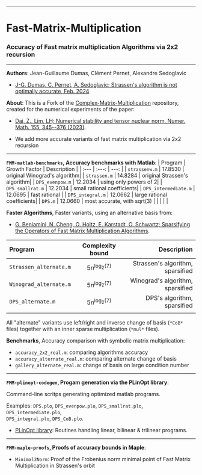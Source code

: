--------------------------------------------------------------------------------
# Fast-Matrix-Multiplication
### Accuracy of Fast matrix multiplication Algorithms via 2x2 recursion
--------------------------------------------------------------------------------

**Authors**:  Jean-Guillaume Dumas, Clément Pernet, Alexandre Sedoglavic
- [ J-G. Dumas, C. Pernet, A. Sedoglavic; Strassen's algorithm is not optimally accurate, Feb. 2024](https://hal.science/hal-04441653)


**About**:
This is a Fork of the 
[Complex-Matrix-Multiplication](https://github.com/zhen06/Complex-Matrix-Multiplication) repository, 
created for the numerical experiments of the paper:
- [Dai, Z., Lim, LH; Numerical stability and tensor nuclear norm. Numer. Math. 155, 345--376 (2023)](https://link.springer.com/article/10.1007/s00211-023-01377-5).

- We add more accurate variants of fast matrix multiplication via 2x2 recursion



--------------------------------------------------------------------------------
**`FMM-matlab-benchmarks`, Accuracy benchmarks with Matlab**:
| Program | Growth Factor | Description |
| :---    |     :---:     |        ---: |
| `strassenw.m` 	| 17.8530 | original Winograd's algorithm|
| `strassen.m` 		| 14.8284 | original Strassen's algorithm|
| `DPS_evenpow.m` 	| 12.2034 | using only powers of 2|
| `DPS_smallrat.m` 	| 12.2034 | small rational coefficients|
| `DPS_intermediate.m` 	| 12.0695 | fast rational |
| `DPS_integral.m` 	| 12.0662  | large rational coefficients|
| `DPS.m` 		| 12.0660 | most accurate, with sqrt(3) |
|  |  |  |



**Faster Algorithms**,
Faster variants, using an alternative basis from:
- [G. Beniamini, N. Cheng, O. Holtz, E. Karstadt, O. Schwartz; Sparsifying the Operators of Fast Matrix Multiplication Algorithms](https://arxiv.org/abs/2008.03759).

| Program | Complexity bound | Description |
| :---    |     :---:     |        ---: |
| `Strassen_alternate.m` | $5n^{\log_2(7)}$ | Strassen's algorithm, sparsified |
| `Winograd_alternate.m` | $5n^{\log_2(7)}$ | Winograd's algorithm, sparsified |
| `DPS_alternate.m` | $5n^{\log_2(7)}$ | DPS's algorithm, sparsified |
|  |  |  |

All "alternate" variants use left/right and inverse change of basis (`*CoB*` files) together with an inner sparse multiplication (`*mul*` files).

**Benchmarks**,
Accuracy comparison with symbolic matrix multiplication: 
- `accuracy_2x2_real.m`: comparing algorithms accuracy
- `accuracy_alternate_real.m`: comparing alternate change of basis
- `gallery_alternate_real.m`: change of basis on large condition number



--------------------------------------------------------------------------------
**`FMM-plinopt-codegen`, Progam generation via the PLinOpt library**:

Command-line scritps generating optimized matlab programs.

Examples: 
`DPS.plo`, 
`DPS_evenpow.plo`,
`DPS_smallrat.plo`,
`DPS_intermediate.plo`,  
`DPS_integral.plo`,
`DPS_CoB.plo`.
- [PLinOpt library](https://github.com/jgdumas/plinopt): Routines handling linear, bilinear & trilinear programs.



--------------------------------------------------------------------------------
**`FMM-maple-proofs`, Proofs of accuracy bounds in Maple**:

- `Minimal2Norm`: Proof of the Frobenius norm minimal point of Fast Matrix Multiplication in Strassen's orbit